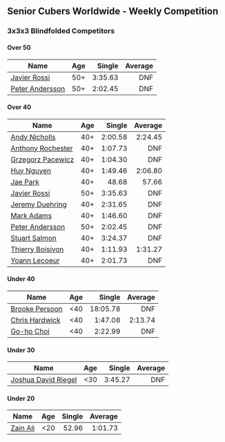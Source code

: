 ## Senior Cubers Worldwide - Weekly Competition
### 3x3x3 Blindfolded Competitors

#### Over 50

| Name | Age | Single | Average |
| -- | :--: | --: | --: |
| [Javier Rossi](../persons/javier_rossi.md) | 50+ | 3:35.63 | DNF |
| [Peter Andersson](../persons/peter_andersson.md) | 50+ | 2:02.45 | DNF |

#### Over 40

| Name | Age | Single | Average |
| -- | :--: | --: | --: |
| [Andy Nicholls](../persons/andy_nicholls.md) | 40+ | 2:00.58 | 2:24.45 |
| [Anthony Rochester](../persons/anthony_rochester.md) | 40+ | 1:07.73 | DNF |
| [Grzegorz Pacewicz](../persons/grzegorz_pacewicz.md) | 40+ | 1:04.30 | DNF |
| [Huy Nguyen](../persons/huy_nguyen.md) | 40+ | 1:49.46 | 2:06.80 |
| [Jae Park](../persons/jae_park.md) | 40+ | 48.68 | 57.66 |
| [Javier Rossi](../persons/javier_rossi.md) | 50+ | 3:35.63 | DNF |
| [Jeremy Duehring](../persons/jeremy_duehring.md) | 40+ | 2:31.65 | DNF |
| [Mark Adams](../persons/mark_adams.md) | 40+ | 1:46.60 | DNF |
| [Peter Andersson](../persons/peter_andersson.md) | 50+ | 2:02.45 | DNF |
| [Stuart Salmon](../persons/stuart_salmon.md) | 40+ | 3:24.37 | DNF |
| [Thierry Boisivon](../persons/thierry_boisivon.md) | 40+ | 1:11.93 | 1:31.27 |
| [Yoann Lecoeur](../persons/yoann_lecoeur.md) | 40+ | 2:01.73 | DNF |

#### Under 40

| Name | Age | Single | Average |
| -- | :--: | --: | --: |
| [Brooke Persoon](../persons/brooke_persoon.md) | <40 | 18:05.78 | DNF |
| [Chris Hardwick](../persons/chris_hardwick.md) | <40 | 1:47.08 | 2:13.74 |
| [Go-ho Choi](../persons/go-ho_choi.md) | <40 | 2:22.99 | DNF |

#### Under 30

| Name | Age | Single | Average |
| -- | :--: | --: | --: |
| [Joshua David Riegel](../persons/joshua_david_riegel.md) | <30 | 3:45.27 | DNF |

#### Under 20

| Name | Age | Single | Average |
| -- | :--: | --: | --: |
| [Zain Ali](../persons/zain_ali.md) | <20 | 52.96 | 1:01.73 |


<!-- Global site tag (gtag.js) - Google Analytics -->
<script async src="https://www.googletagmanager.com/gtag/js?id=UA-86348435-3"></script>
<script>window.dataLayer = window.dataLayer || []; function gtag() {dataLayer.push(arguments);} gtag('js', new Date()); gtag('config', 'UA-86348435-3');</script>
